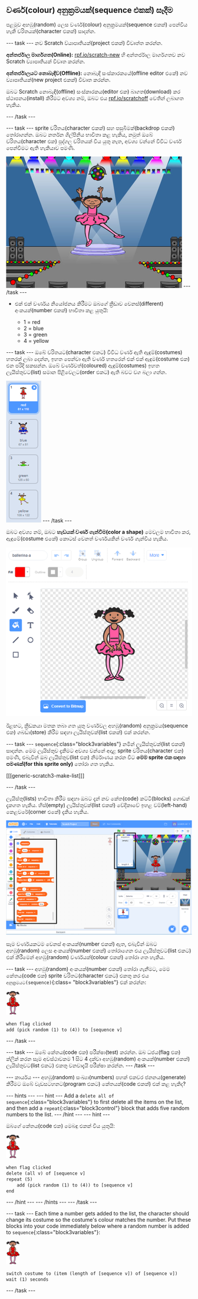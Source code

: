 ## වර්ණ(colour) අනුක්‍රමයක්(sequence එකක්) සෑදීම

පළමුව අහඹු(random) ලෙස වර්ණ(colour) අනුක්‍රමයක්(sequence එකක්) පෙන්විය හැකි චරිතයක්(character එකක්) සාදන්න.

\--- task \--- නව Scratch ව්යාපෘතියක්(project එකක්) විවෘත්ත කරන්න.

**අන්තර්ජාල මාර්ගගත(Online):** [rpf.io/scratch-new](https://rpf.io/scratchon) හි අන්තර්ජාල මාර්ගගතව නව Scratch ව්‍යාපෘතියක් විවෘත කරන්න.

**අන්තර්ජාලයට නොබැඳිව(Offline):** නොබැඳි සංස්කාරකයේ(offline editor එකේ) නව ව්‍යාපෘතියක්(new project එකක්) විවෘත කරන්න.

ඔබට Scratch නොබැඳි(offline) සංස්කාරකය(editor එක) බාගත(download) කර ස්ථාපනය(install) කිරීමට අවශ්‍ය නම්, ඔබට එය [rpf.io/scratchoff](https://rpf.io/scratchoff) වෙතින් ලබාගත හැකිය.

\--- /task \---

\--- task \--- sprite චරිතය(character එකක්) සහ පසුබිමක්(backdrop එකක්) තෝරාගන්න. ඔබට නර්තන ශිල්පිනිය භාවිතා කළ හැකිය, නමුත් ඔබේ චරිතය(character එක) පුද්ගල චරිතයක් විය යුතු නැත, අවශ්‍ය වන්නේ විවිධ වර්ණ පෙන්වීමට ඇති හැකියාව පමණි.

![තිර රුව(screenshot)](images/colour-sprite.png) \--- /task \---

+ එක් එක් වර්ණය නියෝජනය කිරීමට ඔබගේ ක්‍රීඩාව වෙනස්(different) අංකයක්(number එකක්) භාවිතා කළ යුතුයි:
    
    + 1 = red
    + 2 = blue
    + 3 = green
    + 4 = yellow

\--- task \--- ඔබේ චරිතයට(character එකට) විවිධ වර්ණ ඇති ඇඳුම්(costumes) හතරක් ලබා දෙන්න, ඉහත පෙන්වා ඇති වර්ණ හතරෙන් එක් එක් ඇඳුම(costume එක) එන පරිදි සකසන්න. ඔබේ වර්ණවත්(coloured) ඇඳුම්(costumes) ඉහත ලැයිස්තුවට(list) සමාන පිළිවෙලට(order එකට) ඇති බවට වග බලා ගන්න.

![තිර රුව(screenshot)](images/colour-costume.png) \--- /task \---

ඔබට අවශ්‍ය නම්, ඔබට **හැඩයක් වර්ණ ගැන්වීම(color a shape)** මෙවලම භාවිතා කර, ඇඳුමේ(costume එකේ) කොටස් වෙනත් වර්ණයකින් වර්ණ ගැන්විය හැකිය.

![color-a-shape](images/color-a-shape.png)

ඊළඟට, ක්‍රීඩකයා මතක තබා ගත යුතු වර්ණවල අහඹු(random) අනුක්‍රමය(sequence එක) ගබඩා(store) කිරීම සඳහා ලැයිස්තුවක්(list එකක්) එක් කරන්න.

\--- task \--- `sequence`{:class="block3variables"} නමින් ලැයිස්තුවක්(list එකක්) සාදන්න. මෙම ලැයිස්තුව දැකීමට අවශ්‍ය වන්නේ අදාළ sprite චරිතය(character එක) පමණි, එබැවින් ඔබ ලැයිස්තුව(list එක) නිර්මාණය කරන විට **මෙම sprite එක සඳහා පමණක්(for this sprite only)** තෝරා ගත හැකිය.

[[[generic-scratch3-make-list]]]

\--- /task \---

ලැයිස්තු(lists) භාවිතා කිරීම සඳහා ඔබට දැන් නව කේත(code) කට්ටි(blocks) ගොඩක් දැකගත හැකිය. හිස්(empty) ලැයිස්තුවක්(list එකක්) වේදිකාවේ ඉහළ වම්(left-hand) කෙළවරේ(corner එකේ) දැකිය හැකිය.

![තිර රුව(screenshot)](images/colour-list-blocks-annotated.png)

සෑම වර්ණයකටම වෙනස් අංකයක්(number එකක්) ඇත, එබැවින් ඔබට අහඹු(random) ලෙස අංකයක්(number එකක්) තෝරාගෙන එය ලැයිස්තුවට(list එකට) එක් කිරීමෙන් අහඹු(random) වර්ණයක්(colour එකක්) තෝරා ගත හැකිය.

\--- task \--- අහඹු(random) අංකයක්(number එකක්) තෝරා ගැනීමට, මෙම කේතය(code එක) sprite චරිතට(character එකට) එකතු කර එය `අනුක්‍රමයට(sequence)`{:class= "block3variables"} එක් කරන්න:

![ballerina](images/ballerina.png)

```blocks3
when flag clicked
add (pick random (1) to (4)) to [sequence v]
```

\--- /task \---

\--- task \--- ඔබේ කේතය(code එක) පරීක්ෂා(test) කරන්න. ඔබ ධජය(flag එක) ක්ලික් කරන සෑම අවස්ථාවකම 1 සිට 4 දක්වා අහඹු(random) අංකයක්(number එකක්) ලැයිස්තුවට(list එකට) එකතු වනවාදැයි පරීක්ෂා කරන්න. \--- /task \---

\--- කාර්යය \--- අහඹු(random) සංඛ්‍යා(numbers) පහක් එකවර ජනනය(generate) කිරීමට ඔබේ වැඩසටහනට(program එකට) කේතයක්(code එකක්) එක් කළ හැකිද?

\--- hints \--- \--- hint \--- Add a `delete all of sequence`{:class="block3variables"} to first delete all the items on the list, and then add a `repeat`{:class="block3control"} block that adds five random numbers to the list. \--- /hint \--- \--- hint \---

ඔබගේ කේතය(code එක) මෙබඳු එකක් විය යුතුයි:

![ballerina](images/ballerina.png)

```blocks3
when flag clicked
delete (all v) of [sequence v]
repeat (5)
    add (pick random (1) to (4)) to [sequence v]
end
```

\--- /hint \--- \--- /hints \--- \--- /task \---

\--- task \--- Each time a number gets added to the list, the character should change its costume so the costume's colour matches the number. Put these blocks into your code immediately below where a random number is added to `sequence`{:class="block3variables"}:

![ballerina](images/ballerina.png)

```blocks3
switch costume to (item (length of [sequence v]) of [sequence v])
wait (1) seconds
```

\--- /task \---